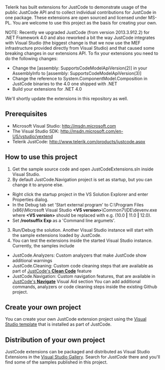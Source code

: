 Telerik has built extensions for JustCode to demonstrate usage of the public JustCode API and to collect individual contributions for JustCode in one package. These extensions are open sourced and licensed under MS-PL. You are welcome to use this project as the basis for creating your own.

NOTE: Recently we upgraded JustCode (from version 2013.3.912.2) for .NET Framework 4.0 and also reworked a bit the way JustCode integrates with Visual Studio (the biggest change is that we now use the MEF infrastructure provided directly from Visual Studio) and that caused some breaking changes in our extensions API. To fix your extensions you need to do the following changes:
 - Change the [assembly: SupportsCodeModelApiVersion(2)] in your AssemblyInfo to [assembly: SupportsCodeModelApiVersion(3)]
 - Change the reference to System.ComponentModel.Composition in JustCode binaries to the 4.0 one shipped with .NET
 - Build your extensions for .NET 4.0

We'll shortly update the extensions in this repository as well.

Prerequisites
-------
  - Microsoft Visual Studio: http://msdn.microsoft.com
  - The Visual Studio SDK: http://msdn.microsoft.com/en-US/vstudio/vextend
  - Telerik JustCode: http://www.telerik.com/products/justcode.aspx
 
How to use this project
-------
  1. Get the sample source code and open JustCodeExtensions.sln inside Visual Studio.
  2. By default JustCode.Navigation project is set as startup, but you can change it to anyone else.
   - Right click the startup project in the VS Solution Explorer and enter Properties dialog.
   - In the Debug tab set 'Start external program' to C:\Program Files (x86)\Microsoft Visual Studio **\<VS version\>**\Common7\IDE\devenv.exe where **\<VS version\>** should be replaced with e.g. (10.0 **|** 11.0 **|** 12.0).
   - Set **/rootsuffix Exp** as a 'Command line argumets'.
  3. Run/Debug the solution. Another Visual Studio instance will start with the sample extensions loaded by JustCode. 
  4. You can test the extensions inside the started Visual Studio instance. Currently, the samples include
   - JustCode.Analyzers: Custom analyzers that make JustCode show additional warnings
   - JustCode.Cleaning: Custom code cleaning steps that are available as part of [JustCode's **Clean Code**](http://www.telerik.com/help/justcode/code-cleaning-clean-code.html) feature
   - JustCode.Navigation: Custom navigation features, that are available in [JustCode's **Navigate**](http://www.telerik.com/help/justcode/code-navigation-and-search.html) Visual Aid section
 You can add additional commands, analyzers or code cleaning steps inside the existing Github project. 
 
Create your own project
------
 You can create your own JustCode extension project using the [Visual Studio template](http://www.telerik.com/help/justcode/reference-custom-justcode-extension.html) that is installed as part of JustCode.

Distribution of your own project
------
 JustCode extensions can be packaged and distributed as Visual Studio Extensions in the [Visual Studio Gallery](http://visualstudiogallery.msdn.microsoft.com/). Search for *JustCode* there and you'll find some of the samples published in this project.
 

